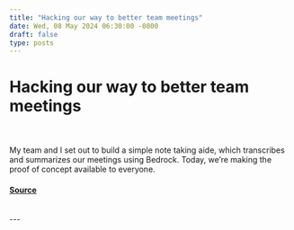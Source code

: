 ```yaml
---
title: "Hacking our way to better team meetings"
date: Wed, 08 May 2024 06:30:00 -0800
draft: false
type: posts
---
```

# Hacking our way to better team meetings

<br/>

<br/>
My team and I set out to build a simple note taking aide, which transcribes and summarizes our meetings using Bedrock. Today, we’re making the proof of concept available to everyone.

#### [Source](https://www.allthingsdistributed.com/2024/05/hacking-our-way-to-better-team-meetings.html?utm_campaign=inbound&utm_source=rss)

<br/>
---
